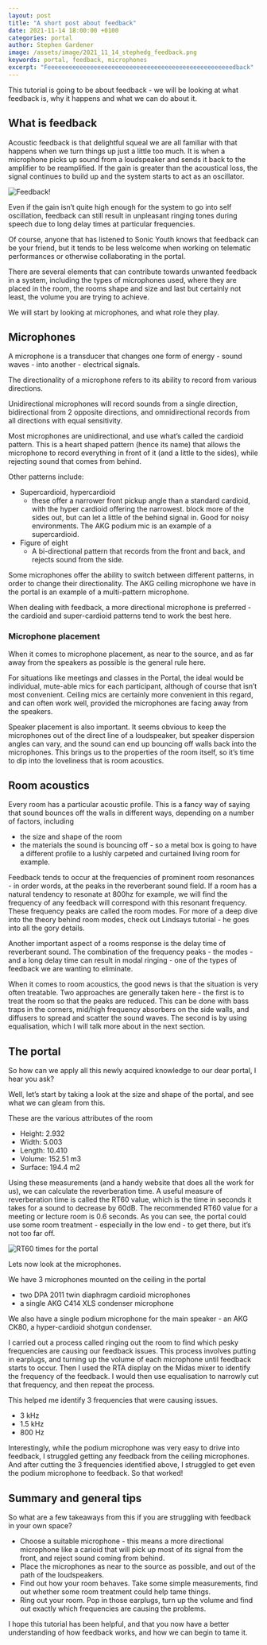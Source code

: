 ```yaml
---
layout: post
title: "A short post about feedback"
date: 2021-11-14 18:00:00 +0100
categories: portal
author: Stephen Gardener
image: /assets/image/2021_11_14_stephedg_feedback.png
keywords: portal, feedback, microphones
excerpt: "Feeeeeeeeeeeeeeeeeeeeeeeeeeeeeeeeeeeeeeeeeeeeeeeeeeeedback"
---
```



This tutorial is going to be about feedback - we will be looking at what feedback is, why it happens and what we can do about it.

## What is feedback

Acoustic feedback is that delightful squeal we are all familiar with that happens when we turn things up just a little too much. It is when a microphone picks up sound from a loudspeaker and sends it back to the amplifier to be reamplified. If the gain is greater than the acoustical loss, the signal continues to build up and the system starts to act as an oscillator. 

![Feedback!](/assets/image/2021_11_14_stephedg_feedback.png "Feedback")

Even if the gain isn’t quite high enough for the system to go into self oscillation, feedback can still result in unpleasant ringing tones during speech due to long delay times at particular frequencies. 

Of course, anyone that has listened to Sonic Youth knows that feedback can be your friend, but it tends to be less welcome when working on telematic performances or otherwise collaborating in the portal.

There are several elements that can contribute towards unwanted feedback in a system, including the types of microphones used, where they are placed in the room, the rooms shape and size and last but certainly not least, the volume you are trying to achieve. 

We will start by looking at microphones, and what role they play.

## Microphones

A microphone is a transducer that changes one form of energy - sound waves - into another - electrical signals. 

The directionality of a microphone refers to its ability to record from various directions. 

Unidirectional microphones will record sounds from a single direction, bidirectional from 2 opposite directions, and omnidirectional records from all directions with equal sensitivity.

Most microphones are unidirectional, and use what’s called the cardioid pattern. This is a heart shaped pattern (hence its name) that allows the microphone to record everything in front of it (and a little to the sides), while rejecting sound that comes from behind. 

Other patterns include:
   * Supercardioid, hypercardioid
      * these offer a narrower front pickup angle than a standard cardioid, with the hyper cardioid offering the narrowest. block more of the sides out, but can let a little of the behind signal in. Good for noisy environments. The AKG podium mic is an example of a supercardioid. 
   * Figure of eight
      * A bi-directional pattern that records from the front and back, and rejects sound from the side. 

Some microphones offer the ability to switch between different patterns, in order to change their directionality. The AKG ceiling microphone we have in the portal is an example of a multi-pattern microphone. 

When dealing with feedback, a more directional microphone is preferred - the cardioid and super-cardioid patterns tend to work the best here. 

### Microphone placement

When it comes to microphone placement, as near to the source, and as far away from the speakers as possible is the general rule here. 

For situations like meetings and classes in the Portal, the ideal would be individual, mute-able mics for each participant, although of course that isn’t most convenient. Ceiling mics are certainly more convenient in this regard, and can often work well, provided the microphones are facing away from the speakers. 

Speaker placement is also important. It seems obvious to keep the microphones out of the direct line of a loudspeaker, but speaker dispersion angles can vary, and the sound can end up bouncing off walls back into the microphones. This brings us to the properties of the room itself, so it’s time to dip into the loveliness that is room acoustics. 

## Room acoustics

Every room has a particular acoustic profile. This is a fancy way of saying that sound bounces off the walls in different ways, depending on a number of factors, including 

   * the size and shape of the room
   * the materials the sound is bouncing off - so a metal box is going to have a different profile to a lushly carpeted and curtained living room for example. 

Feedback tends to occur at the frequencies of prominent room resonances - in order words, at the peaks in the reverberant sound field. If a room has a natural tendency to resonate at 800hz for example, we will find the frequency of any feedback will correspond with this resonant frequency. These frequency peaks are called the room modes. For more of a deep dive into the theory behind room modes, check out Lindsays tutorial - he goes into all the gory details.

Another important aspect of a rooms response is the delay time of reverberant sound. The combination of the frequency peaks - the modes - and a long delay time can result in modal ringing - one of the types of feedback we are wanting to eliminate.

When it comes to room acoustics, the good news is that the situation is very often treatable. Two approaches are generally taken here - the first is to treat the room so that the peaks are reduced. This can be done with bass traps in the corners, mid/high frequency absorbers on the side walls, and diffusers to spread and scatter the sound waves. The second is by using equalisation, which I will talk more about in the next section.


## The portal

So how can we apply all this newly acquired knowledge to our dear portal, I hear you ask?

Well, let’s start by taking a look at the size and shape of the portal, and see what we can gleam from this.

These are the various attributes of the room

   - Height: 2.932 
   - Width: 5.003 
   - Length: 10.410 
   - Volume: 152.51 m3 
   - Surface: 194.4 m2

Using these measurements (and a handy website that does all the work for us), we can calculate the reverberation time. A useful measure of reverberation time is called the RT60 value, which is the time in seconds it takes for a sound to decrease by 60dB. The recommended RT60 value for a meeting or lecture room is 0.6 seconds. As you can see, the portal could use some room treatment - especially in the low end - to get there, but it’s not too far off. 

![RT60 times for the portal](/assets/image/2021_11_14_stephedg_RT60.png "RT60 times for the portal")

Lets now look at the microphones.

We have 3 microphones mounted on the ceiling in the portal

   * two DPA 2011 twin diaphragm cardioid microphones 
   * a single AKG C414 XLS condenser microphone

We also have a single podium microphone for the main speaker - an AKG CK80, a hyper-cardioid shotgun condenser. 

I carried out a process called ringing out the room to find which pesky frequencies are causing our feedback issues. This process involves putting in earplugs, and turning up the volume of each microphone until feedback starts to occur. Then I used the RTA display on the Midas mixer to identify the frequency of the feedback. I would then use equalisation to narrowly cut that frequency, and then repeat the process.

This helped me identify 3 frequencies that were causing issues. 
   * 3 kHz
   * 1.5 kHz   
   * 800 Hz

Interestingly, while the podium microphone was very easy to drive into feedback, I struggled getting any feedback from the ceiling microphones. And after cutting the 3 frequencies identified above, I struggled to get even the podium microphone to feedback. So that worked!

## Summary and general tips

So what are a few takeaways from this if you are struggling with feedback in your own space?

   * Choose a suitable microphone - this means a more directional microphone like a carioid that will pick up most of its signal from the front, and reject sound coming from behind. 
   * Place the microphones as near to the source as possible, and out of the path of the loudspeakers.
   * Find out how your room behaves. Take some simple measurements, find out whether some room treatment could help tame things.
   * Ring out your room. Pop in those earplugs, turn up the volume and find out exactly which frequencies are causing the problems.

I hope this tutorial has been helpful, and that you now have a better understanding of how feedback works, and how we can begin to tame it.